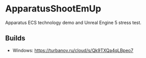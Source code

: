 # ApparatusShootEmUp

Apparatus ECS technology demo and Unreal Engine 5 stress test.

## Builds

* Windows: https://turbanov.ru/cloud/s/Qk9TXQa4qLBpeo7
